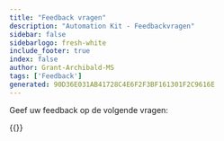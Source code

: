 ```yaml
---
title: "Feedback vragen"
description: "Automation Kit - Feedbackvragen"
sidebar: false
sidebarlogo: fresh-white
include_footer: true
index: false
author: Grant-Archibald-MS
tags: ['Feedback']
generated: 90D36E031AB41728C4E6F2F3BF161301F2C9616E
---
```


Geef uw feedback op de volgende vragen:

{{<questions name="/content/nl/feedback.json" completed="Bedankt voor het invullen van de vragen" showNavigationButtons="false" locale="nl">}}
